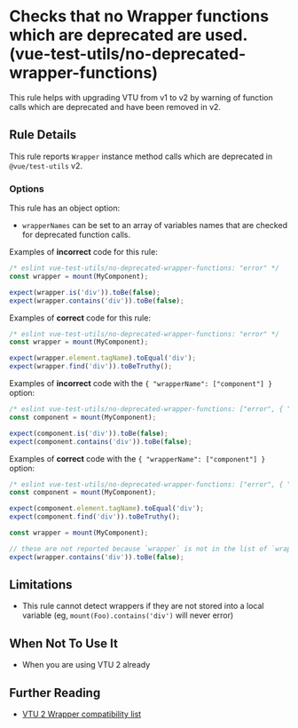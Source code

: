 # Checks that no Wrapper functions which are deprecated are used. (vue-test-utils/no-deprecated-wrapper-functions)

This rule helps with upgrading VTU from v1 to v2 by warning of function calls which are deprecated and have been removed in v2.

## Rule Details

This rule reports `Wrapper` instance method calls which are deprecated in `@vue/test-utils` v2.

### Options

This rule has an object option:

-   `wrapperNames` can be set to an array of variables names that are checked for deprecated function calls.

Examples of **incorrect** code for this rule:

```js
/* eslint vue-test-utils/no-deprecated-wrapper-functions: "error" */
const wrapper = mount(MyComponent);

expect(wrapper.is('div')).toBe(false);
expect(wrapper.contains('div')).toBe(false);
```

Examples of **correct** code for this rule:

```js
/* eslint vue-test-utils/no-deprecated-wrapper-functions: "error" */
const wrapper = mount(MyComponent);

expect(wrapper.element.tagName).toEqual('div');
expect(wrapper.find('div')).toBeTruthy();
```

Examples of **incorrect** code with the `{ "wrapperName": ["component"] }` option:

```js
/* eslint vue-test-utils/no-deprecated-wrapper-functions: ["error", { "wrapperName": ["component"] }] */
const component = mount(MyComponent);

expect(component.is('div')).toBe(false);
expect(component.contains('div')).toBe(false);
```

Examples of **correct** code with the `{ "wrapperName": ["component"] }` option:

```js
/* eslint vue-test-utils/no-deprecated-wrapper-functions: ["error", { "wrapperName": ["component"] }] */
const component = mount(MyComponent);

expect(component.element.tagName).toEqual('div');
expect(component.find('div')).toBeTruthy();

const wrapper = mount(MyComponent);

// these are not reported because `wrapper` is not in the list of `wrapperName`s
expect(wrapper.contains('div')).toBe(false);
```

## Limitations

-   This rule cannot detect wrappers if they are not stored into a local variable (eg, `mount(Foo).contains('div')` will never error)

## When Not To Use It

-   When you are using VTU 2 already

## Further Reading

-   [VTU 2 Wrapper compatibility list](https://github.com/vuejs/test-utils#wrapper-api-mount)

